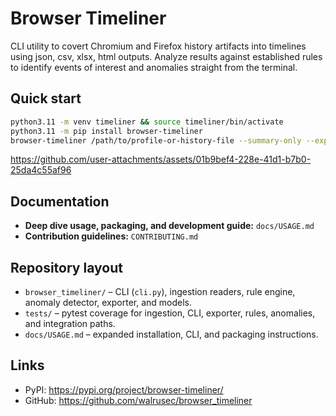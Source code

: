 # Browser Timeliner

CLI utility to covert Chromium and Firefox history artifacts into timelines using json, csv, xlsx, html outputs.
Analyze results against established rules to identify events of interest and anomalies straight from the terminal.

## Quick start

```bash
python3.11 -m venv timeliner && source timeliner/bin/activate
python3.11 -m pip install browser-timeliner
browser-timeliner /path/to/profile-or-history-file --summary-only --export timeline.csv --export-format csv
```

https://github.com/user-attachments/assets/01b9bef4-228e-41d1-b7b0-25da4c55af96

## Documentation

- **Deep dive usage, packaging, and development guide:** `docs/USAGE.md`
- **Contribution guidelines:** `CONTRIBUTING.md`

## Repository layout

- `browser_timeliner/` – CLI (`cli.py`), ingestion readers, rule engine, anomaly detector, exporter, and models.
- `tests/` – pytest coverage for ingestion, CLI, exporter, rules, anomalies, and integration paths.
- `docs/USAGE.md` – expanded installation, CLI, and packaging instructions.

## Links

- PyPI: https://pypi.org/project/browser-timeliner/
- GitHub: https://github.com/walrusec/browser_timeliner
